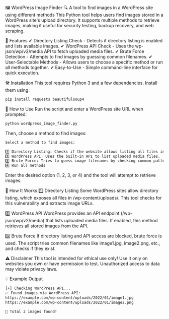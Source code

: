 🖼️ WordPress Image Finder
🔍 A tool to find images in a WordPress site using different methods
This Python tool helps users find images stored in a WordPress site's upload directory. It supports multiple methods to retrieve images, making it useful for security testing, backup recovery, and web scraping.

📌 Features
✔ Directory Listing Check - Detects if directory listing is enabled and lists available images.
✔ WordPress API Check - Uses the wp-json/wp/v2/media API to fetch uploaded media files.
✔ Brute Force Detection - Attempts to find images by guessing common filenames.
✔ User-Selectable Methods - Allows users to choose a specific method or run all methods together.
✔ Easy-to-Use - Simple command-line interface for quick execution.

🛠️ Installation
This tool requires Python 3 and a few dependencies. Install them using:

```bash
pip install requests beautifulsoup4
```

🚀 How to Use
Run the script and enter a WordPress site URL when prompted:

```bash
python wordpress_image_finder.py
```

Then, choose a method to find images:

```bash
Select a method to find images:

1️⃣ Directory Listing: Checks if the website allows listing all files in the upload folder.
2️⃣ WordPress API: Uses the built-in API to list uploaded media files.
3️⃣ Brute Force: Tries to guess image filenames by checking common patterns.
4️⃣ Run all methods
```

Enter the desired option (1, 2, 3, or 4) and the tool will attempt to retrieve images.

📖 How It Works
1️⃣ Directory Listing
Some WordPress sites allow directory listing, which exposes all files in /wp-content/uploads/.
This tool checks for this vulnerability and extracts image URLs.

2️⃣ WordPress API
WordPress provides an API endpoint (/wp-json/wp/v2/media) that lists uploaded media files.
If enabled, this method retrieves all stored images from the API.

3️⃣ Brute Force
If directory listing and API access are blocked, brute force is used.
The script tries common filenames like image1.jpg, image2.png, etc., and checks if they exist.

⚠️ Disclaimer
This tool is intended for ethical use only!
Use it only on websites you own or have permission to test. Unauthorized access to data may violate privacy laws.

💡 Example Output

```bash
[+] Checking WordPress API...
✅ Found images via WordPress API:
https://example.com/wp-content/uploads/2022/01/image1.jpg
https://example.com/wp-content/uploads/2022/01/image2.png

🎯 Total 2 images found!
```